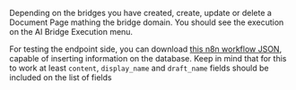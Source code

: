 Depending on the bridges you have created, create, update or delete a Document Page mathing the bridge domain. You should see the execution on the AI Bridge Execution menu.

For testing the endpoint side, you can download [this n8n workflow JSON](../static/description/RagCapabilitiesWithOdooKnowledge.json), capable of inserting information on the database. Keep in mind that for this to work at least `content`, `display_name` and `draft_name` fields should be included on the list of fields